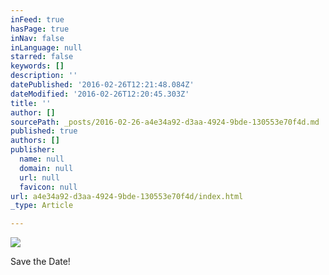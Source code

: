 ```yaml
---
inFeed: true
hasPage: true
inNav: false
inLanguage: null
starred: false
keywords: []
description: ''
datePublished: '2016-02-26T12:21:48.084Z'
dateModified: '2016-02-26T12:20:45.303Z'
title: ''
author: []
sourcePath: _posts/2016-02-26-a4e34a92-d3aa-4924-9bde-130553e70f4d.md
published: true
authors: []
publisher:
  name: null
  domain: null
  url: null
  favicon: null
url: a4e34a92-d3aa-4924-9bde-130553e70f4d/index.html
_type: Article

---
```

![](https://the-grid-user-content.s3-us-west-2.amazonaws.com/44263bcd-b513-48e5-a38b-d8f52c550b8e.jpg)

Save the Date!